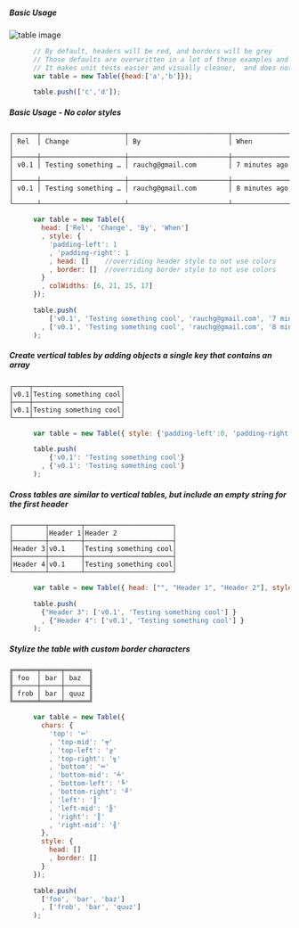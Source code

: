 ##### Basic Usage
![table image](https://cdn.rawgit.com/jamestalmage/cli-table2/d4266014c8858ae25bdba4f7c7c9d5682e0d544b/examples/screenshots/basic-usage-with-colors.png)
```javascript
      // By default, headers will be red, and borders will be grey
      // Those defaults are overwritten in a lot of these examples and within the tests.
      // It makes unit tests easier and visually cleaner,  and does not require a screenshot image.
      var table = new Table({head:['a','b']});

      table.push(['c','d']);

```


##### Basic Usage - No color styles
    ┌──────┬─────────────────────┬─────────────────────────┬─────────────────┐
    │ Rel  │ Change              │ By                      │ When            │
    ├──────┼─────────────────────┼─────────────────────────┼─────────────────┤
    │ v0.1 │ Testing something … │ rauchg@gmail.com        │ 7 minutes ago   │
    ├──────┼─────────────────────┼─────────────────────────┼─────────────────┤
    │ v0.1 │ Testing something … │ rauchg@gmail.com        │ 8 minutes ago   │
    └──────┴─────────────────────┴─────────────────────────┴─────────────────┘
```javascript
      var table = new Table({
        head: ['Rel', 'Change', 'By', 'When']
        , style: {
          'padding-left': 1
          , 'padding-right': 1
          , head: []    //overriding header style to not use colors
          , border: []  //overriding border style to not use colors
        }
        , colWidths: [6, 21, 25, 17]
      });

      table.push(
          ['v0.1', 'Testing something cool', 'rauchg@gmail.com', '7 minutes ago']
        , ['v0.1', 'Testing something cool', 'rauchg@gmail.com', '8 minutes ago']
      );

```


##### Create vertical tables by adding objects a single key that contains an array
    ┌────┬──────────────────────┐
    │v0.1│Testing something cool│
    ├────┼──────────────────────┤
    │v0.1│Testing something cool│
    └────┴──────────────────────┘
```javascript
      var table = new Table({ style: {'padding-left':0, 'padding-right':0, head:[], border:[]} });

      table.push(
          {'v0.1': 'Testing something cool'}
        , {'v0.1': 'Testing something cool'}
      );

```


##### Cross tables are similar to vertical tables, but include an empty string for the first header
    ┌────────┬────────┬──────────────────────┐
    │        │Header 1│Header 2              │
    ├────────┼────────┼──────────────────────┤
    │Header 3│v0.1    │Testing something cool│
    ├────────┼────────┼──────────────────────┤
    │Header 4│v0.1    │Testing something cool│
    └────────┴────────┴──────────────────────┘
```javascript
      var table = new Table({ head: ["", "Header 1", "Header 2"], style: {'padding-left':0, 'padding-right':0, head:[], border:[]} }); // clear styles to prevent color output

      table.push(
        {"Header 3": ['v0.1', 'Testing something cool'] }
        , {"Header 4": ['v0.1', 'Testing something cool'] }
      );

```


##### Stylize the table with custom border characters
    ╔══════╤═════╤══════╗
    ║ foo  │ bar │ baz  ║
    ╟──────┼─────┼──────╢
    ║ frob │ bar │ quuz ║
    ╚══════╧═════╧══════╝
```javascript
      var table = new Table({
        chars: {
          'top': '═'
          , 'top-mid': '╤'
          , 'top-left': '╔'
          , 'top-right': '╗'
          , 'bottom': '═'
          , 'bottom-mid': '╧'
          , 'bottom-left': '╚'
          , 'bottom-right': '╝'
          , 'left': '║'
          , 'left-mid': '╟'
          , 'right': '║'
          , 'right-mid': '╢'
        },
        style: {
          head: []
          , border: []
        }
      });

      table.push(
        ['foo', 'bar', 'baz']
        , ['frob', 'bar', 'quuz']
      );

```


